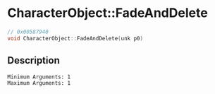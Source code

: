 # CharacterObject::FadeAndDelete
```c
// 0x00587940
void CharacterObject::FadeAndDelete(unk p0)
```
## Description
```
Minimum Arguments: 1
Maximum Arguments: 1
```
